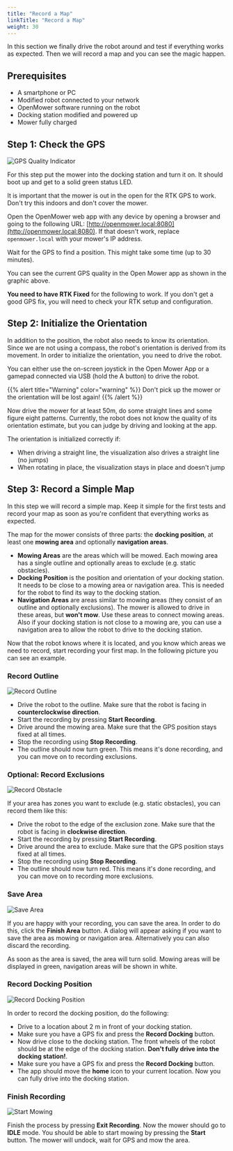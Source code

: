 ```yaml
---
title: "Record a Map"
linkTitle: "Record a Map"
weight: 30
---
```


In this section we finally drive the robot around and test if everything works as expected. Then we will record a map and you can see the magic happen.

## Prerequisites
- A smartphone or PC
- Modified robot connected to your network
- OpenMower software running on the robot
- Docking station modified and powered up
- Mower fully charged

## Step 1: Check the GPS

![GPS Quality Indicator](gps_quality_indicator.jpg)

For this step put the mower into the docking station and turn it on. It should boot up and get to a solid green status LED.

It is important that the mower is out in the open for the RTK GPS to work. Don't try this indoors and don't cover the mower.

Open the OpenMower web app with any device by opening a browser and going to the following URL: [http://openmower.local:8080](http://openmower.local:8080). If that doesn't work, replace `openmower.local` with your mower's IP address.

Wait for the GPS to find a position. This might take some time (up to 30 minutes).

You can see the current GPS quality in the Open Mower app as shown in the graphic above.

**You need to have RTK Fixed** for the following to work. If you don't get a good GPS fix, you will need to check your RTK setup and configuration.


## Step 2: Initialize the Orientation

In addition to the position, the robot also needs to know its orientation. Since we are not using a compass, the robot's orientation is derived from its movement.
In order to initialize the orientation, you need to drive the robot.

You can either use the on-screen joystick in the Open Mower App or a gamepad connected via USB (hold the A button) to drive the robot.

{{% alert title="Warning" color="warning" %}}
Don't pick up the mower or the orientation will be lost again!
{{% /alert %}}

Now drive the mower for at least 50m, do some straight lines and some figure eight patterns. Currently, the robot does not know the quality of its orientation estimate, but you can judge by driving and looking at the app.

The orientation is initialized correctly if:
- When driving a straight line, the visualization also drives a straight line (no jumps)
- When rotating in place, the visualization stays in place and doesn't jump

## Step 3: Record a Simple Map
In this step we will record a simple map. Keep it simple for the first tests and record your map as soon as you're confident that everything works as expected.

The map for the mower consists of three parts: the **docking position**, at least one **mowing area** and optionally **navigation areas**.
- **Mowing Areas** are the areas which will be mowed. Each mowing area has a single outline and optionally areas to exclude (e.g. static obstacles).
- **Docking Position** is the position and orientation of your docking station. It needs to be close to a mowing area or navigation area. This is needed for the robot to find its way to the docking station.
- **Navigation Areas** are areas similar to mowing areas (they consist of an outline and optionally exclusions). The mower is allowed to drive in these areas, but **won't mow**. Use these areas to connect mowing areas. Also if your docking station is not close to a mowing are, you can use a navigation area to allow the robot to drive to the docking station.

Now that the robot knows where it is located, and you know which areas we need to record, start recording your first map. In the following picture you can see an example.

### Record Outline
![Record Outline](record_outline.jpg)

- Drive the robot to the outline. Make sure that the robot is facing in **counterclockwise direction**.
- Start the recording by pressing **Start Recording**.
- Drive around the mowing area. Make sure that the GPS position stays fixed at all times.
- Stop the recording using **Stop Recording**.
- The outline should now turn green. This means it's done recording, and you can move on to recording exclusions.

### Optional: Record Exclusions
![Record Obstacle](record_obstacle.jpg)

If your area has zones you want to exclude (e.g. static obstacles), you can record them like this:
- Drive the robot to the edge of the exclusion zone. Make sure that the robot is facing in **clockwise direction**.
- Start the recording by pressing **Start Recording**.
- Drive around the area to exclude. Make sure that the GPS position stays fixed at all times.
- Stop the recording using **Stop Recording**.
- The outline should now turn red. This means it's done recording, and you can move on to recording more exclusions.


### Save Area
![Save Area](save_mowing_area.jpg)

If you are happy with your recording, you can save the area. In order to do this, click the **Finish Area** button. A dialog will appear asking if you want to save the area as mowing or navigation area. Alternatively you can also discard the recording.

As soon as the area is saved, the area will turn solid. Mowing areas will be displayed in green, navigation areas will be shown in white.


### Record Docking Position
![Record Docking Position](record_docking_position.jpg)

In order to record the docking position, do the following:
- Drive to a location about 2 m in front of your docking station.
- Make sure you have a GPS fix and press the **Record Docking** button.
- Now drive close to the docking station. The front wheels of the robot should be at the edge of the docking station. **Don't fully drive into the docking station!**.
- Make sure you have a GPS fix and press the **Record Docking** button.
- The app should move the __home__ icon to your current location. Now you can fully drive into the docking station.

### Finish Recording
![Start Mowing](start_mowing.jpg)

Finish the process by pressing **Exit Recording**. Now the mower should go to **IDLE** mode. You should be able to start mowing by pressing the **Start** button. The mower will undock, wait for GPS and mow the area.



